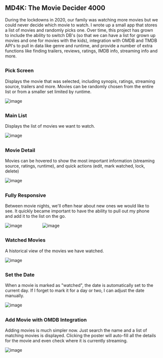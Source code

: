 ## MD4K: The Movie Decider 4000

During the lockdowns in 2020, our family was watching more movies but we could never decide which movie to watch. I wrote up a small app that stores a list of movies and randomly picks one. Over time, this project has grown to include the ability to switch DB's (so that we can have a list for grown up movies and one for movies with the kids), integration with OMDB and TMDB API's to pull in data like genre and runtime, and provide a number of extra functions like finding trailers, reviews, ratings, IMDB info, streaming info and more.

##

### Pick Screen

Displays the movie that was selected, including synopis, ratings, streaming source, trailers and more. Movies can be randomly chosen from the entire list or from a smaller set limited by runtime.

![image](https://user-images.githubusercontent.com/7939225/190296239-2389190e-13c5-4299-b39f-2278ec2000f6.png)

##

### Main List

Displays the list of movies we want to watch.

![image](https://user-images.githubusercontent.com/7939225/190295808-33e363ed-05e6-47ff-8016-b832a275f63e.png)

##

### Movie Detail

Movies can be hovered to show the most important information (streaming source, ratings, runtime), and quick actions (edit, mark watched, lock, delete)

![image](https://user-images.githubusercontent.com/7939225/191169481-24e58f5b-5e8a-430e-bebf-8bfa902d1e1b.png)

##

### Fully Responsive

Between movie nights, we'll often hear about new ones we would like to see. It quickly became important to have the ability to pull out my phone and add it to the list on the go.

![image](https://user-images.githubusercontent.com/7939225/191165858-e019830f-fa8d-483c-9393-465a53039d53.png) &nbsp; &nbsp; &nbsp; &nbsp; &nbsp; &nbsp; &nbsp; &nbsp; ![image](https://user-images.githubusercontent.com/7939225/191167099-2dddb8af-c6dc-4e17-af09-433b0e8cfb3b.png)

##

### Watched Movies

A historical view of the movies we have watched.

![image](https://user-images.githubusercontent.com/7939225/191163364-0790725c-4069-4077-9717-87758b2c6c04.png)

##

### Set the Date

When a movie is marked as "watched", the date is automatically set to the current day. If I forget to mark it for a day or two, I can adjust the date manually.

![image](https://user-images.githubusercontent.com/7939225/191164423-ed7b91c6-ec77-44f3-b74f-77eb95ead433.png)

##

### Add Movie with OMDB Integration

Adding movies is much simpler now. Just search the name and a list of matching movies is displayed. Clicking the poster will auto-fill all the details for the movie and even check where it is currently streaming.

![image](https://user-images.githubusercontent.com/7939225/190296813-fa9928e5-cc43-4980-8303-311b3d1c88a5.png)
